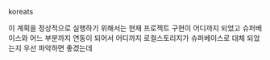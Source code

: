 koreats

이 계획을 정상적으로 실행하기 위해서는 현재 프로젝트 구현이 어디까지 되었고 슈퍼베이스와 어느 부분까지 연동이 되어서 어디까지 로컬스토리지가 슈퍼베이스로 대체 되었는지 우선 파악하면 좋겠는데
